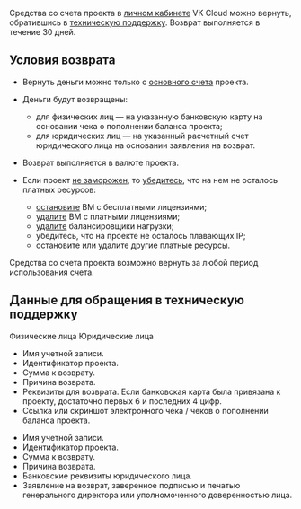 Средства со счета проекта в [личном кабинете](https://mcs.mail.ru/app/) VK Cloud можно вернуть, обратившись в [техническую поддержку](/ru/contacts). Возврат выполняется в течение 30 дней.

## Условия возврата

- Вернуть деньги можно только с [основного счета](../../start/balance/) проекта.
- Деньги будут возвращены:

  - для физических лиц — на указанную банковскую карту на основании чека о пополнении баланса проекта;
  - для юридических лиц — на указанный расчетный счет юридического лица на основании заявления на возврат.

- Возврат выполняется в валюте проекта.
- Если проект [не заморожен](/ru/base/account/concepts/projects#avtomaticheskaya_zamorozka_proekta), то [убедитесь](../detail/), что на нем не осталось платных ресурсов:

  - [остановите](/ru/base/iaas/vm-start/manage-vm/vm-state) ВМ с бесплатными лицензиями;
  - [удалите](/ru/base/iaas/vm-start/manage-vm/vm-delete) ВМ с платными лицензиями;
  - [удалите](/ru/networks/vnet/operations/manage-lb#udalenie_balansirovshchika_nagruzki) балансировщики нагрузки;
  - убедитесь, что на проекте не осталось плавающих IP;
  - остановите или удалите другие платные ресурсы.

<info>

Средства со счета проекта возможно вернуть за любой период использования счета.

</info>

## Данные для обращения в техническую поддержку

<tabs>
<tablist>
<tab>Физические лица</tab>
<tab>Юридические лица</tab>
</tablist>
<tabpanel>

- Имя учетной записи.
- Идентификатор проекта.
- Сумма к возврату.
- Причина возврата.
- Реквизиты для возврата. Если банковская карта была привязана к проекту, достаточно первых 6 и последних 4 цифр.
- Ссылка или скриншот электронного чека / чеков о пополнении баланса проекта.

</tabpanel>
<tabpanel>

- Имя учетной записи.
- Идентификатор проекта.
- Сумма к возврату.
- Причина возврата.
- Банковские реквизиты юридического лица.
- Заявление на возврат, заверенное подписью и печатью генерального директора или уполномоченного доверенностью лица.

</tabpanel>
</tabs>
